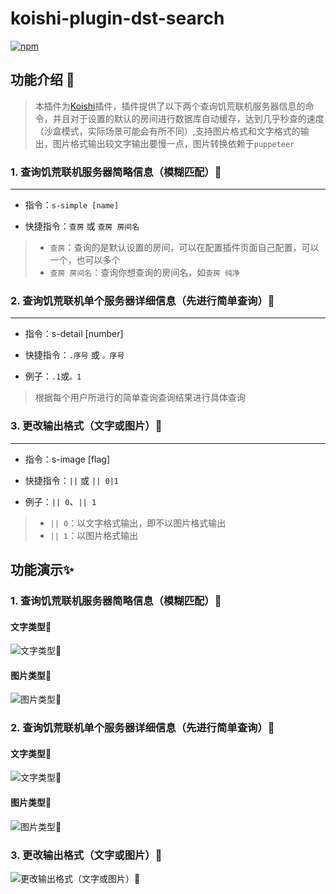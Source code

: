 # koishi-plugin-dst-search

[![npm](https://img.shields.io/npm/v/koishi-plugin-dst-search?style=flat-square)](https://www.npmjs.com/package/koishi-plugin-dst-search)

## 功能介绍 🚀
> 本插件为[Koishi](https://koishi.chat/zh-CN/)插件，插件提供了以下两个查询饥荒联机服务器信息的命令，并且对于设置的默认的房间进行数据库自动缓存，达到几乎秒查的速度（沙盒模式，实际场景可能会有所不同）,支持图片格式和文字格式的输出，图片格式输出较文字输出要慢一点，图片转换依赖于`puppeteer`

### 1. 查询饥荒联机服务器简略信息（模糊匹配）🔎
---
- 指令：``s-simple [name]``

- 快捷指令：`查房` 或 `查房 房间名`

> - `查房`：查询的是默认设置的房间，可以在配置插件页面自己配置，可以一个，也可以多个
> - `查房 房间名`：查询你想查询的房间名，如`查房 纯净`

### 2. 查询饥荒联机单个服务器详细信息（先进行简单查询）🔎
---
- 指令：s-detail [number]

- 快捷指令：`.序号` 或 `。序号`
- 例子：`.1`或`。1`

> 根据每个用户所进行的简单查询查询结果进行具体查询

### 3. 更改输出格式（文字或图片）🔄
---
- 指令：s-image [flag]

- 快捷指令：`||` 或 `|| 0|1`
- 例子：`|| 0`、`|| 1`

> - `|| 0`：以文字格式输出，即不以图片格式输出
> - `|| 1`：以图片格式输出

## 功能演示✨
### 1. 查询饥荒联机服务器简略信息（模糊匹配）🔎

#### 文字类型🔎
![文字类型🔎](s-simple-word.png)
#### 图片类型🔎
![图片类型🔎](s-simple-image.png)

### 2. 查询饥荒联机单个服务器详细信息（先进行简单查询）🔎

#### 文字类型🔎
![文字类型🔎](s-detail-word.png)
#### 图片类型🔎
![图片类型🔎](s-detail-image.png)

### 3. 更改输出格式（文字或图片）🔄

![更改输出格式（文字或图片）🔄](s-image.png)